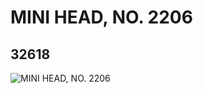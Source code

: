# MINI HEAD, NO. 2206
## 32618
![MINI HEAD, NO. 2206](https://lc-www-live-s.legocdn.com/media/bricks/5/2/6182317.jpg)